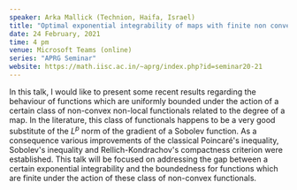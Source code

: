 ```yaml
---
speaker: Arka Mallick (Technion, Haifa, Israel)
title: "Optimal exponential integrability of maps with finite non convex energy"
date: 24 February, 2021
time: 4 pm
venue: Microsoft Teams (online)
series: "APRG Seminar"
website: https://math.iisc.ac.in/~aprg/index.php?id=seminar20-21
---
```


In this talk, I would like to present some recent results regarding the behaviour
of functions which are uniformly bounded under the action of a certain class of
non-convex non-local functionals related to the degree of a map. In the literature,
this class of functionals happens to be a very good substitute of the $L^p$ norm of
the gradient of a Sobolev function. As a consequence various improvements of the
classical Poincaré's inequality, Sobolev's inequality and Rellich-Kondrachov's
compactness criterion were established. This talk will be focused on addressing
the gap between a certain exponential integrability and the boundedness for
functions which are finite under the action of these class of non-convex
functionals.

